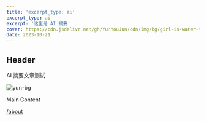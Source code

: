 ```yaml
---
title: 'excerpt_type: ai'
excerpt_type: ai
excerpt: '这里是 AI 摘要'
cover: https://cdn.jsdelivr.net/gh/YunYouJun/cdn/img/bg/girl-in-water-tank.webp
date: 2023-10-21
---
```


## Header

AI 摘要文章测试

![yun-bg](https://cdn.yunyoujun.cn/img/bg/stars-timing-0-blur-30px.jpg)

<!-- more -->

Main Content

[/about](/about)
